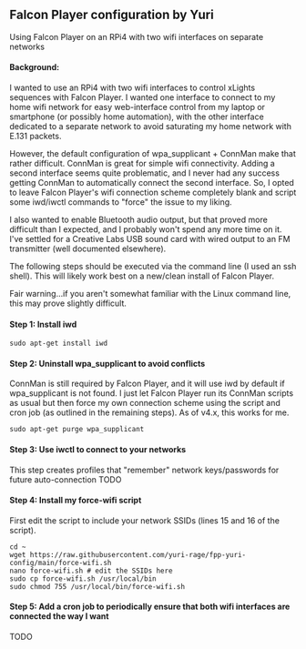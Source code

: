 ## Falcon Player configuration by Yuri

Using Falcon Player on an RPi4 with two wifi interfaces on separate networks

#### Background:
I wanted to use an RPi4 with two wifi interfaces to control xLights sequences with Falcon Player.  I wanted one interface to connect to my home wifi network for easy web-interface control from my laptop or smartphone (or possibly home automation), with the other interface dedicated to a separate network to avoid saturating my home network with E.131 packets.

However, the default configuration of wpa_supplicant + ConnMan make that rather difficult. ConnMan is great for simple wifi connectivity.  Adding a second interface seems quite problematic, and I never had any success getting ConnMan to automatically connect the second interface.  So, I opted to leave Falcon Player's wifi connection scheme completely blank and script some iwd/iwctl commands to "force" the issue to my liking.

I also wanted to enable Bluetooth audio output, but that proved more difficult than I expected, and I probably won't spend any more time on it.  I've settled for a Creative Labs USB sound card with wired output to an FM transmitter (well documented elsewhere).

The following steps should be executed via the command line (I used an ssh shell).  This will likely work best on a new/clean install of Falcon Player.

Fair warning...if you aren't somewhat familiar with the Linux command line, this may prove slightly difficult.

#### Step 1: Install iwd
`sudo apt-get install iwd`

#### Step 2: Uninstall wpa_supplicant to avoid conflicts
ConnMan is still required by Falcon Player, and it will use iwd by default if wpa_supplicant is not found.  I just let Falcon Player run its ConnMan scripts as usual but then force my own connection scheme using the script and cron job (as outlined in the remaining steps).  As of v4.x, this works for me.

`sudo apt-get purge wpa_supplicant`

#### Step 3: Use iwctl to connect to your networks
This step creates profiles that "remember" network keys/passwords for future auto-connection
TODO

#### Step 4: Install my force-wifi script
First edit the script to include your network SSIDs (lines 15 and 16 of the script).

    cd ~
    wget https://raw.githubusercontent.com/yuri-rage/fpp-yuri-config/main/force-wifi.sh
    nano force-wifi.sh # edit the SSIDs here
    sudo cp force-wifi.sh /usr/local/bin
    sudo chmod 755 /usr/local/bin/force-wifi.sh
    
#### Step 5: Add a cron job to periodically ensure that both wifi interfaces are connected the way I want
TODO
